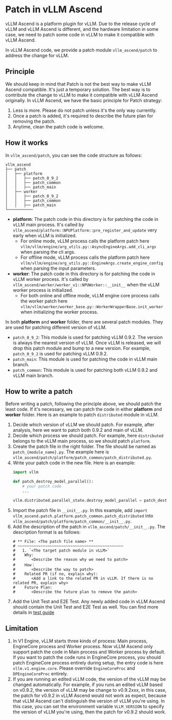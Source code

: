 # Patch in vLLM Ascend

vLLM Ascend is a platform plugin for vLLM. Due to the release cycle of vLLM and vLLM Ascend is different, and the hardware limitation in some case, we need to patch some code in vLLM to make it compatible with vLLM Ascend.

In vLLM Ascend code, we provide a patch module `vllm_ascend/patch` to address the change for vLLM.

## Principle

We should keep in mind that Patch is not the best way to make vLLM Ascend compatible. It's just a temporary solution. The best way is to contribute the change to vLLM to make it compatible with vLLM Ascend originally. In vLLM Ascend, we have the basic principle for Patch strategy:

1. Less is more. Please do not patch unless it's the only way currently.
2. Once a patch is added, it's required to describe the future plan for removing the patch.
3. Anytime, clean the patch code is welcome.

## How it works

In `vllm_ascend/patch`, you can see the code structure as follows:

```
vllm_ascend
├── patch
│   ├── platform
│   │   ├── patch_0_9_2
│   │   ├── patch_common
│   │   ├── patch_main
│   ├── worker
│   │   ├── patch_0_9_2
│   │   ├── patch_common
│   │   ├── patch_main
└───────────
```

- **platform**: The patch code in this directory is for patching the code in vLLM main process. It's called by `vllm_ascend/platform::NPUPlatform::pre_register_and_update` very early when vLLM is initialized.
  - For online mode, vLLM process calls the platform patch here `vllm/vllm/engine/arg_utils.py::AsyncEngineArgs.add_cli_args` when parsing the cli args.
  - For offline mode, vLLM process calls the platform patch here `vllm/vllm/engine/arg_utils.py::EngineArgs.create_engine_config` when parsing the input parameters.
- **worker**: The patch code in this directory is for patching the code in vLLM worker process. It's called by `vllm_ascend/worker/worker_v1::NPUWorker::__init__` when the vLLM worker process is initialized.
  - For both online and offline mode, vLLM engine core process calls the worker patch here `vllm/vllm/worker/worker_base.py::WorkerWrapperBase.init_worker` when initializing the worker process.

In both **platform** and **worker** folder, there are several patch modules. They are used for patching different version of vLLM.

- `patch_0_9_2`: This module is used for patching vLLM 0.9.2. The version is always the nearest version of vLLM. Once vLLM is released, we will drop this patch module and bump to a new version. For example, `patch_0_9_2` is used for patching vLLM 0.9.2.
- `patch_main`: This module is used for patching the code in vLLM main branch.
- `patch_common`: This module is used for patching both vLLM 0.9.2 and vLLM main branch.

## How to write a patch

Before writing a patch, following the principle above, we should patch the least code. If it's necessary, we can patch the code in either **platform** and **worker** folder. Here is an example to patch `distributed` module in vLLM.

1. Decide which version of vLLM we should patch. For example, after analysis, here we want to patch both 0.9.2 and main of vLLM.
2. Decide which process we should patch. For example, here `distributed` belongs to the vLLM main process, so we should patch `platform`.
3. Create the patch file in the right folder. The file should be named as `patch_{module_name}.py`. The example here is `vllm_ascend/patch/platform/patch_common/patch_distributed.py`.
4. Write your patch code in the new file. Here is an example:
    ```python
    import vllm

    def patch_destroy_model_parallel():
        # your patch code
        ...

    vllm.distributed.parallel_state.destroy_model_parallel = patch_destroy_model_parallel
    ```
5. Import the patch file in `__init__.py`. In this example, add `import vllm_ascend.patch.platform.patch_common.patch_distributed` into `vllm_ascend/patch/platform/patch_common/__init__.py`.
6. Add the description of the patch in `vllm_ascend/patch/__init__.py`. The description format is as follows:
    ```
    # ** File: <The patch file name> **
    # ~~~~~~~~~~~~~~~~~~~~~~~~~~~~~~~~~~~~~~~~~~~~~~
    #   1. `<The target patch module in vLLM>`
    #    Why:
    #       <Describe the reason why we need to patch>
    #    How：
    #       <Describe the way to patch>
    #    Related PR (if no, explain why):
    #       <Add a link to the related PR in vLLM. If there is no related PR, explain why>
    #    Future Plan:
    #       <Describe the future plan to remove the patch>
    ```
7. Add the Unit Test and E2E Test. Any newly added code in vLLM Ascend should contain the Unit Test and E2E Test as well. You can find more details in [test guide](../contribution/testing.md)


## Limitation
1. In V1 Engine, vLLM starts three kinds of process: Main process, EngineCore process and Worker process. Now vLLM Ascend only support patch the code in Main process and Worker process by default. If you want to patch the code runs in EngineCore process, you should patch EngineCore process entirely during setup, the entry code is here `vllm.v1.engine.core`. Please override `EngineCoreProc` and `DPEngineCoreProc` entirely.
2. If you are running an edited vLLM code, the version of the vLLM may be changed automatically. For example, if you runs an edited vLLM based on v0.9.2, the version of vLLM may be change to v0.9.2xxx, in this case, the patch for v0.9.2 in vLLM Ascend would not work as expect, because that vLLM Ascend can't distinguish the version of vLLM you're using. In this case, you can set the environment variable `VLLM_VERSION` to specify the version of vLLM you're using, then the patch for v0.9.2 should work.
